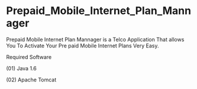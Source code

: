 Prepaid_Mobile_Internet_Plan_Mannager
=====================================

Prepaid Mobile Internet Plan Mannager is a Telco Application That allows You To Activate Your Pre paid Mobile Internet Plans Very Easy.

Required Software

(01) Java 1.6

(02) Apache Tomcat



